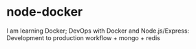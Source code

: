 # node-docker
I am learning Docker; DevOps with Docker and Node.js/Express: Development to production workflow + mongo + redis
